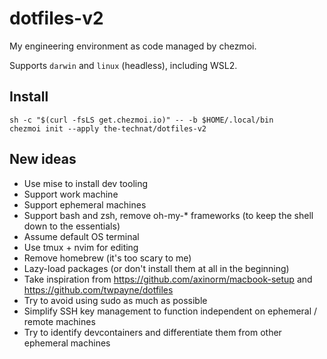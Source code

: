 # dotfiles-v2

My engineering environment as code managed by chezmoi.

Supports `darwin` and `linux` (headless), including WSL2.

## Install

```console
sh -c "$(curl -fsLS get.chezmoi.io)" -- -b $HOME/.local/bin
chezmoi init --apply the-technat/dotfiles-v2
```

## New ideas
- Use mise to install dev tooling
- Support work machine
- Support ephemeral machines
- Support bash and zsh, remove oh-my-* frameworks (to keep the shell down to the essentials)
- Assume default OS terminal
- Use tmux + nvim for editing 
- Remove homebrew (it's too scary to me)
- Lazy-load packages (or don't install them at all in the beginning) 
- Take inspiration from https://github.com/axinorm/macbook-setup and https://github.com/twpayne/dotfiles
- Try to avoid using sudo as much as possible
- Simplify SSH key management to function independent on ephemeral / remote machines
- Try to identify devcontainers and differentiate them from other ephemeral machines
